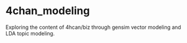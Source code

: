 # 4chan_modeling

Exploring the content of 4hcan/biz through gensim vector modeling and LDA topic modeling.

